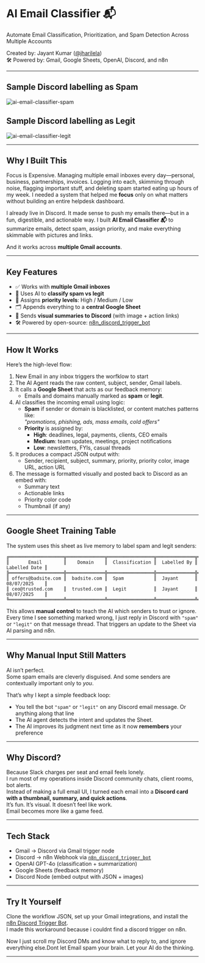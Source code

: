 # AI Email Classifier 📬  
Automate Email Classification, Prioritization, and Spam Detection Across Multiple Accounts  

Created by: Jayant Kumar ([@jharilela](https://github.com/Jharilela))  
🛠 Powered by: Gmail, Google Sheets, OpenAI, Discord, and n8n  

---

## Sample Discord labelling as Spam

![ai-email-classifier-spam](https://articles.emp0.com/wp-content/uploads/2025/07/ai-email-classifier-spam.png)  

## Sample Discord labelling as Legit

![ai-email-classifier-legit](https://articles.emp0.com/wp-content/uploads/2025/07/ai-email-classifier-legit.png)  

---

## Why I Built This

Focus is Expensive. Managing multiple email inboxes every day—personal, business, partnerships, invoices. Logging into each, skimming through noise, flagging important stuff, and deleting spam started eating up hours of my week. I needed a system that helped me **focus** only on what matters without building an entire helpdesk dashboard.  

I already live in Discord. It made sense to push my emails there—but in a fun, digestible, and actionable way. I built **AI Email Classifier 📬** to summarize emails, detect spam, assign priority, and make everything skimmable with pictures and links.  

And it works across **multiple Gmail accounts**.

---

## Key Features

- ✅ Works with **multiple Gmail inboxes**  
- 🧠 Uses AI to **classify spam vs legit**  
- 🎯 Assigns **priority levels**: High / Medium / Low  
- 🗂 Appends everything to a **central Google Sheet**  
- 📸 Sends **visual summaries to Discord** (with image + action links)  
- 🛠 Powered by open-source: [n8n_discord_trigger_bot](https://github.com/Jharilela/n8n_discord_trigger_bot)

---

## How It Works

Here’s the high-level flow:

1. New Email in any inbox triggers the worfklow to start
2. The AI Agent reads the raw content, subject, sender, Gmail labels.
3. It calls a **Google Sheet** that acts as our feedback memory:
   - Emails and domains manually marked as **spam** or **legit**.
4. AI classifies the incoming email using logic:
   - **Spam** if sender or domain is blacklisted, or content matches patterns like:  
     _"promotions, phishing, ads, mass emails, cold offers"_  
   - **Priority** is assigned by:
     - **High**: deadlines, legal, payments, clients, CEO emails  
     - **Medium**: team updates, meetings, project notifications  
     - **Low**: newsletters, FYIs, casual threads  
6. It produces a compact JSON output with:
   - Sender, recipient, subject, summary, priority, priority color, image URL, action URL  
7. The message is formatted visually and posted back to Discord as an embed with:
   - Summary text  
   - Actionable links  
   - Priority color code  
   - Thumbnail (if any)  

---

## Google Sheet Training Table  

The system uses this sheet as live memory to label spam and legit senders:  

```
╔════════════════════╦══════════════╦═════════════════╦══════════════╦════════════════╗
║       Email        ║    Domain    ║  Classification ║  Labelled By ║  Labelled Date ║
╠════════════════════╬══════════════╬═════════════════╬══════════════╬════════════════╣
║ offers@badsite.com ║  badsite.com ║  Spam           ║  Jayant      ║  08/07/2025    ║
║ ceo@trusted.com    ║  trusted.com ║  Legit          ║  Jayant      ║  08/07/2025    ║
╚════════════════════╩══════════════╩═════════════════╩══════════════╩════════════════╝

```


This allows **manual control** to teach the AI which senders to trust or ignore. Every time I see something marked wrong, I just reply in Discord with `"spam"` or `"legit"` on that message thread. That triggers an update to the Sheet via AI parsing and n8n.

---

## Why Manual Input Still Matters

AI isn’t perfect.  
Some spam emails are cleverly disguised. And some senders are contextually important only to *you*.

That’s why I kept a simple feedback loop:
- You tell the bot `"spam"` or `"legit"` on any Discord email message. Or anything along that line
- The AI agent detects the intent and updates the Sheet.
- The AI improves its judgment next time as it now **remembers** your preference

---

## Why Discord?

Because Slack charges per seat and email feels lonely.  
I run most of my operations inside Discord community chats, client rooms, bot alerts.  
Instead of making a full email UI, I turned each email into a **Discord card with a thumbnail, summary, and quick actions**.  
It’s fun. It’s visual. It doesn’t feel like work.  
Email becomes more like a game feed.

---

## Tech Stack

- Gmail → Discord via Gmail trigger node
- Discord → n8n Webhook via [`n8n_discord_trigger_bot`](https://github.com/Jharilela/n8n_discord_trigger_bot)  
- OpenAI GPT-4o (classification + summarization)  
- Google Sheets (feedback memory)  
- Discord Node (embed output with JSON + images)  

---

## Try It Yourself

Clone the workflow JSON, set up your Gmail integrations, and install the [n8n Discord Trigger Bot](https://github.com/Jharilela/n8n_discord_trigger_bot).  
I made this workaround because i couldnt find a discord trigger on n8n. 

Now I just scroll my Discord DMs and know what to reply to, and ignore everything else.Dont let Email spam your brain. Let your AI do the thinking.

---

